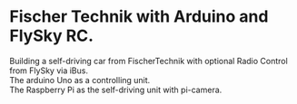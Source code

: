 # Fischer Technik with Arduino and FlySky RC. 

Building a self-driving car from FischerTechnik with optional Radio Control from FlySky via iBus.  
The arduino Uno as a controlling unit.  
The Raspberry Pi as the self-driving unit with pi-camera.
